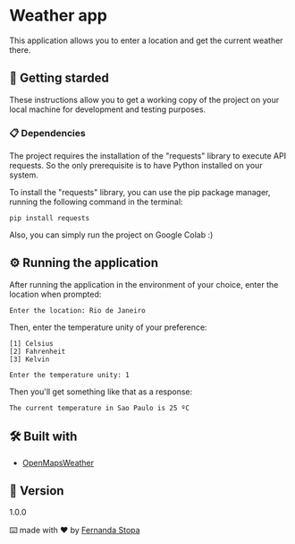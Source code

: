 # Weather app

This application allows you to enter a location and get the current weather there.

## 🚀 Getting starded

These instructions allow you to get a working copy of the project on your local machine for development and testing purposes.

### 📋 Dependencies

The project requires the installation of the "requests" library to execute API requests. So the only prerequisite is to have Python installed on your system.

To install the "requests" library, you can use the pip package manager, running the following command in the terminal:

```
pip install requests
```

Also, you can simply run the project on Google Colab :)

## ⚙️ Running the application

After running the application in the environment of your choice, enter the location when prompted:

```
Enter the location: Rio de Janeiro
```

Then, enter the temperature unity of your preference:

```
[1] Celsius
[2] Fahrenheit
[3] Kelvin

Enter the temperature unity: 1
```

Then you'll get something like that as a response:

```
The current temperature in Sao Paulo is 25 ºC
```

## 🛠️ Built with

* [OpenMapsWeather](https://openweathermap.org/current)

## 📌 Version

1.0.0




⌨️ made with ❤️ by [Fernanda Stopa](https://github.com/fernandastopa)